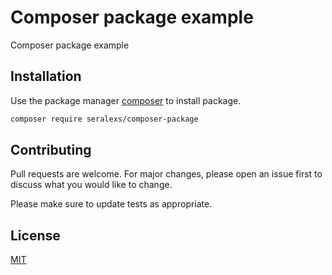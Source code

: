 # Composer package example

Composer package example

## Installation

Use the package manager [composer](https://getcomposer.org/download/) to install package.

```bash
composer require seralexs/composer-package
```

## Contributing
Pull requests are welcome. For major changes, please open an issue first to discuss what you would like to change.

Please make sure to update tests as appropriate.

## License
[MIT](./LICENSE.md)